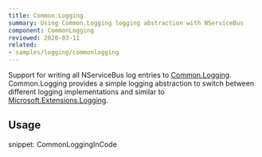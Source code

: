 ```yaml
---
title: Common.Logging
summary: Using Common.Logging logging abstraction with NServiceBus
component: CommonLogging
reviewed: 2020-03-11
related:
- samples/logging/commonlogging
---
```


Support for writing all NServiceBus log entries to [Common.Logging](https://github.com/net-commons/common-logging). Common.Logging provides a simple logging abstraction to switch between different logging implementations and similar to [Microsoft.Extensions.Logging](https://docs.microsoft.com/en-us/dotnet/api/microsoft.extensions.logging).

## Usage

snippet: CommonLoggingInCode

